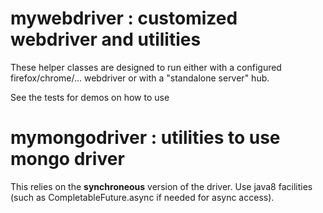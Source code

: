 # mywebdriver : customized webdriver and utilities

These helper classes are designed to run either with a configured firefox/chrome/... webdriver or with a "standalone server" hub.

See the tests for demos on how to use

# mymongodriver : utilities to use mongo driver

This relies on the **synchroneous** version of the driver.
Use java8 facilities (such as CompletableFuture.async if needed for async access).

